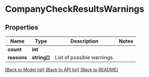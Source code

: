 # CompanyCheckResultsWarnings

## Properties
Name | Type | Description | Notes
------------ | ------------- | ------------- | -------------
**count** | **int** |  | 
**reasons** | **string[]** | List of possible warnings. | 

[[Back to Model list]](../README.md#documentation-for-models) [[Back to API list]](../README.md#documentation-for-api-endpoints) [[Back to README]](../README.md)


